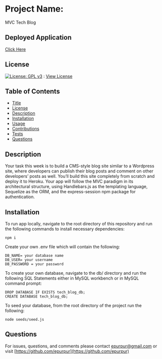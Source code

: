 
  # Project Name:

  MVC Tech Blog
  
  ## Deployed Application
  
  [Click Here](https://intense-dawn-84284.herokuapp.com/)

  ## License

  [![License: GPL v3](https://img.shields.io/badge/License-GPLv3-blue.svg)](https://www.gnu.org/licenses/gpl-3.0) : [View License](https://www.gnu.org/licenses/gpl-3.0)

  ## Table of Contents

  - [Title](#Project-Name)
  - [License](#License)
  - [Description](#Description)
  - [Installation](#Installation)
  - [Usage](#Usage)
  - [Contributions](#Contributions)
  - [Tests](#Tests)
  - [Questions](#Questions)

  ## Description

  Your task this week is to build a CMS-style blog site similar to a Wordpress site, where developers can publish their blog posts and comment on other developers’ posts as well. You’ll build this site completely from scratch and deploy it to Heroku. Your app will follow the MVC paradigm in its architectural structure, using Handlebars.js as the templating language, Sequelize as the ORM, and the express-session npm package for authentication.

  ## Installation

  To run app locally, navigate to the root directory of this repository and run the following commands to install necessary dependencies:

    npm i
    
  Create your own .env file which will contain the following:
  
    DB_NAME= your database name
    DB_USER= your username
    DB_PASSWORD = your password
    
  To create your own database, navigate to the db/ directory and run the following SQL Statements either in MySQL workbench or in MySQL command prompt: 
  
    DROP DATABASE IF EXISTS tech_blog_db;
    CREATE DATABASE tech_blog_db;
    
  To seed your database, from the root directory of the project run the following:
  
    node seeds/seed.js  

  ## Questions 

  For issues, questions, and comments please contact epurpur@gmail.com or visit [https://github.com/epurpur](https://github.com/epurpur) 
  
